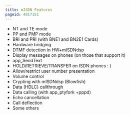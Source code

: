 ```yaml
---
title: mISDN Features
pageid: 4817151
---
```


* NT and TE mode
* PP and PMP mode
* BRI and PRI (with BNE1 and BN2E1 Cards)
* Hardware bridging
* DTMF detection in HW+mISDNdsp
* Display messages on phones (on those that support it)
* app\_SendText
* HOLD/RETRIEVE/TRANSFER on ISDN phones : )
* Allow/restrict user number presentation
* Volume control
* Crypting with mISDNdsp (Blowfish)
* Data (HDLC) callthrough
* Data calling (with app\_ptyfork +pppd)
* Echo cancellation
* Call deflection
* Some others


